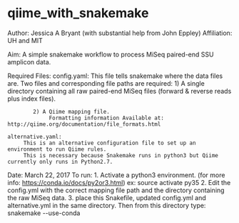 # qiime_with_snakemake

Author: Jessica A Bryant (with substantial help from John Eppley)
Affiliation: UH and MIT

Aim: A simple snakemake workflow to process MiSeq paired-end SSU amplicon data.

Required Files:
	config.yaml: 
		This file tells snakemake where the data files are. Two files and corresponding file paths are required:
			1) A single directory containing all raw paired-end MiSeq files (forward & reverse reads plus index files).
             
            2) A Qiime mapping file.
                 Formatting information Available at: http://qiime.org/documentation/file_formats.html

    alternative.yaml:
    	 This is an alternative configuration file to set up an environment to run Qiime rules. 
    	 This is necessary because Snakemake runs in python3 but Qiime currently only runs in Python2.7.             
                 
Date: March 22, 2017
    To run:
     1. Activate a python3 environment. (for more info: https://conda.io/docs/py2or3.html)
        ex: source activate py35
     2. Edit the config.yml with the correct mapping file path and
         the directory containing the raw MiSeq data.
     3. place this Snakefile, updated config.yml and alternative.yml in the same directory. 
     Then from this directory type: snakemake --use-conda
